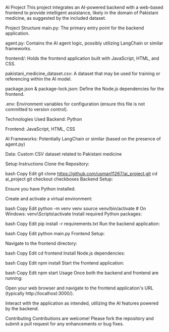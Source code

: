 AI Project 
This project integrates an AI-powered backend with a web-based frontend to provide intelligent assistance, likely in the domain of Pakistani medicine, as suggested by the included dataset.

Project Structure
main.py: The primary entry point for the backend application.

agent.py: Contains the AI agent logic, possibly utilizing LangChain or similar frameworks.

frontend/: Holds the frontend application built with JavaScript, HTML, and CSS.

pakistani_medicine_dataset.csv: A dataset that may be used for training or referencing within the AI model.

package.json & package-lock.json: Define the Node.js dependencies for the frontend.

.env: Environment variables for configuration (ensure this file is not committed to version control).

Technologies Used
Backend: Python

Frontend: JavaScript, HTML, CSS

AI Frameworks: Potentially LangChain or similar (based on the presence of agent.py)

Data: Custom CSV dataset related to Pakistani medicine

Setup Instructions
Clone the Repository:

bash
Copy
Edit
git clone https://github.com/usman11267/ai_project.git
cd ai_project
git checkout checkboxes
Backend Setup:

Ensure you have Python installed.

Create and activate a virtual environment:

bash
Copy
Edit
python -m venv venv
source venv/bin/activate  # On Windows: venv\Scripts\activate
Install required Python packages:

bash
Copy
Edit
pip install -r requirements.txt
Run the backend application:

bash
Copy
Edit
python main.py
Frontend Setup:

Navigate to the frontend directory:

bash
Copy
Edit
cd frontend
Install Node.js dependencies:

bash
Copy
Edit
npm install
Start the frontend application:

bash
Copy
Edit
npm start
Usage
Once both the backend and frontend are running:

Open your web browser and navigate to the frontend application's URL (typically http://localhost:3000/).

Interact with the application as intended, utilizing the AI features powered by the backend.

Contributing
Contributions are welcome! Please fork the repository and submit a pull request for any enhancements or bug fixes.
